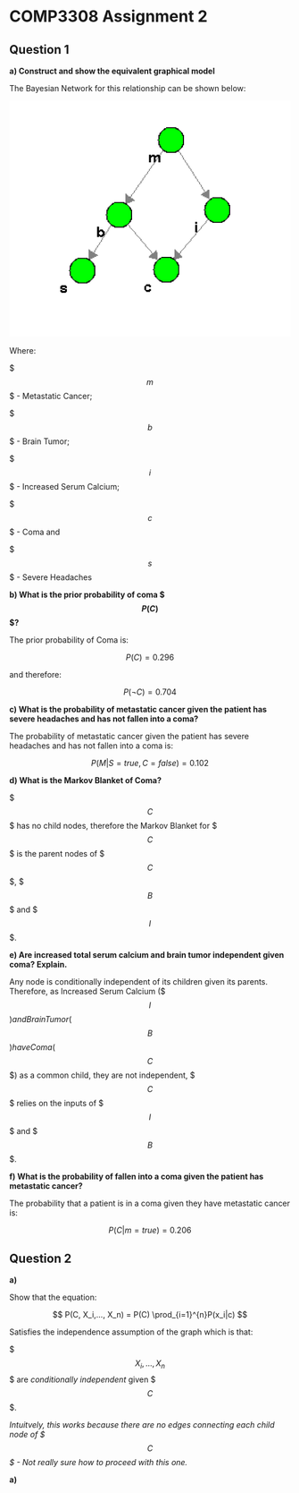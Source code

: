 # COMP3308 Assignment 2

## Question 1

**a) Construct and show the equivalent graphical model**

The Bayesian Network for this relationship can be shown below:

![image](result_bayes_net.png)

Where:

$$$m$$$ - Metastatic Cancer;

$$$b$$$ - Brain Tumor;

$$$i$$$ - Increased Serum Calcium;

$$$c$$$ - Coma and

$$$s$$$ - Severe Headaches

**b) What is the prior probability of coma $$$P(C)$$$?**

The prior probability of Coma is:

$$
P(C) = 0.296
$$

and therefore:

$$
P(\neg C) = 0.704
$$


**c) What is the probability of metastatic cancer given the patient has severe headaches and has not fallen into a coma?**

The probability of metastatic cancer given the patient has severe headaches and has not fallen into a coma is:

$$
P(M | S = true ,C = false) = 0.102
$$

**d) What is the Markov Blanket of Coma?**

$$$C$$$ has no child nodes, therefore the Markov Blanket for $$$C$$$ is the parent nodes of $$$C$$$, $$$B$$$ and $$$I$$$.

**e) Are increased total serum calcium and brain tumor independent given coma? Explain.**

Any node is conditionally independent of its children given its parents. Therefore, as Increased Serum Calcium ($$$I$$$) and Brain Tumor ($$$B$$$) have Coma ($$$C$$$) as a common child, they are not independent, $$$C$$$ relies on the inputs of $$$I$$$ and $$$B$$$.

**f) What is the probability of fallen into a coma given the patient has metastatic cancer?**

The probability that a patient is in a coma given they have metastatic cancer is:

$$
P(C| m = true) = 0.206
$$

## Question 2

**a)**

Show that the equation:

$$
P(C, X_i,..., X_n) = P(C) \prod_{i=1}^{n}P(x_i|c)
$$

Satisfies the independence assumption of the graph which is that:

$$$ X_i,...,X_n $$$ are *conditionally independent* given $$$C$$$.

*Intuitvely, this works because there are no edges connecting each child node of $$$C$$$ - Not really sure how to proceed with this one.*

**a)**